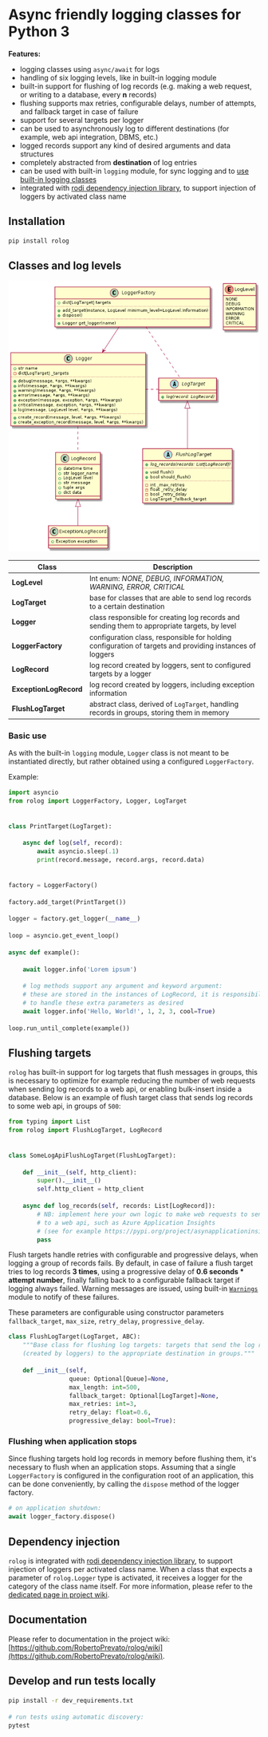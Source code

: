 # Async friendly logging classes for Python 3

**Features:**
* logging classes using `async/await` for logs
* handling of six logging levels, like in built-in logging module
* built-in support for flushing of log records (e.g. making a web request, or writing to a database, every __n__ records)
* flushing supports max retries, configurable delays, number of attempts, and fallback target in case of failure
* support for several targets per logger
* can be used to asynchronously log to different destinations (for example, web api integration, DBMS, etc.)
* logged records support any kind of desired arguments and data structures
* completely abstracted from __destination__ of log entries
* can be used with built-in `logging` module, for sync logging and to [use built-in logging classes](https://docs.python.org/3/library/logging.handlers.html#module-logging.handlers)
* integrated with [rodi dependency injection library](https://pypi.org/project/rodi/), to support injection of loggers by activated class name

## Installation

```bash
pip install rolog
```

## Classes and log levels

![Classes](https://raw.githubusercontent.com/RobertoPrevato/rolog/master/documentation/classes.png "Classes")

|         Class          |                                               Description                                                |
| ---------------------- | -------------------------------------------------------------------------------------------------------- |
| **LogLevel**           | Int enum: _NONE, DEBUG, INFORMATION, WARNING, ERROR, CRITICAL_                                               |
| **LogTarget**          | base for classes that are able to send log records to a certain destination                              |
| **Logger**             | class responsible for creating log records and sending them to appropriate targets, by level             |
| **LoggerFactory**      | configuration class, responsible for holding configuration of targets and providing instances of loggers |
| **LogRecord**          | log record created by loggers, sent to configured targets by a logger                                    |
| **ExceptionLogRecord** | log record created by loggers, including exception information                                           |
| **FlushLogTarget**     | abstract class, derived of `LogTarget`, handling records in groups, storing them in memory               |

### Basic use
As with the built-in `logging` module, `Logger` class is not meant to be instantiated directly, but rather obtained using a configured `LoggerFactory`.

Example:

```python
import asyncio
from rolog import LoggerFactory, Logger, LogTarget


class PrintTarget(LogTarget):

    async def log(self, record):
        await asyncio.sleep(.1)
        print(record.message, record.args, record.data)


factory = LoggerFactory()

factory.add_target(PrintTarget())

logger = factory.get_logger(__name__)

loop = asyncio.get_event_loop()

async def example():

    await logger.info('Lorem ipsum')

    # log methods support any argument and keyword argument:
    # these are stored in the instances of LogRecord, it is responsibility of LogTarget(s)
    # to handle these extra parameters as desired
    await logger.info('Hello, World!', 1, 2, 3, cool=True)

loop.run_until_complete(example())
```

## Flushing targets
`rolog` has built-in support for log targets that flush messages in groups, this is necessary to optimize for example
reducing the number of web requests when sending log records to a web api, or enabling bulk-insert inside a database.
Below is an example of flush target class that sends log records to some web api, in groups of `500`:

```python
from typing import List
from rolog import FlushLogTarget, LogRecord


class SomeLogApiFlushLogTarget(FlushLogTarget):

    def __init__(self, http_client):
        super().__init__()
        self.http_client = http_client

    async def log_records(self, records: List[LogRecord]):
        # NB: implement here your own logic to make web requests to send log records
        # to a web api, such as Azure Application Insights 
        # (see for example https://pypi.org/project/asynapplicationinsights/)
        pass
```

Flush targets handle retries with configurable and progressive delays, when logging a group of records fails.
By default, in case of failure a flush target tries to log records __3 times__, using a progressive delay of __0.6 seconds * attempt number__,
finally falling back to a configurable fallback target if logging always failed. Warning messages are issued, using built-in
[`Warnings`](https://docs.python.org/3.1/library/warnings.html) module to notify of these failures.

These parameters are configurable using constructor parameters `fallback_target`, `max_size`, `retry_delay`, `progressive_delay`.

```python
class FlushLogTarget(LogTarget, ABC):
    """Base class for flushing log targets: targets that send the log records
    (created by loggers) to the appropriate destination in groups."""

    def __init__(self,
                 queue: Optional[Queue]=None,
                 max_length: int=500,
                 fallback_target: Optional[LogTarget]=None,
                 max_retries: int=3,
                 retry_delay: float=0.6,
                 progressive_delay: bool=True):
```

### Flushing when application stops
Since flushing targets hold log records in memory before flushing them, it's necessary to flush when an application stops.
Assuming that a single `LoggerFactory` is configured in the configuration root of an application, this 
can be done conveniently, by calling the `dispose` method of the logger factory.

```python
# on application shutdown:
await logger_factory.dispose()
```

## Dependency injection
`rolog` is integrated with [rodi dependency injection library](https://pypi.org/project/rodi/), to support injection of loggers per activated class name.
When a class that expects a parameter of `rolog.Logger` type is activated, it receives a logger for the category of the class name itself. 
For more information, please refer to the [dedicated page in project wiki](https://github.com/RobertoPrevato/rolog/wiki/Dependency-injection-with-rodi).

## Documentation
Please refer to documentation in the project wiki: [https://github.com/RobertoPrevato/rolog/wiki](https://github.com/RobertoPrevato/rolog/wiki).

## Develop and run tests locally
```bash
pip install -r dev_requirements.txt

# run tests using automatic discovery:
pytest
```
